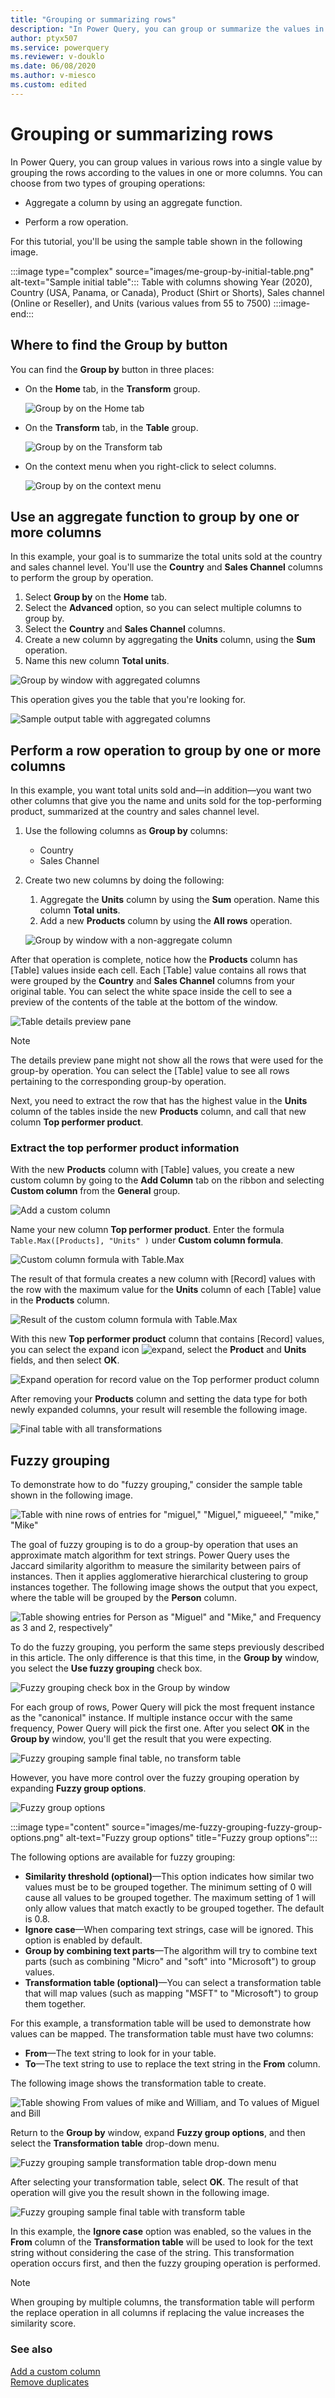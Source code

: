 ```yaml
---
title: "Grouping or summarizing rows"
description: "In Power Query, you can group or summarize the values in various rows into a single value by grouping the rows according to the values in one or more columns. Power Query has two types of Group By operations: aggregate a column with an aggregate function, or perform a row operation."
author: ptyx507
ms.service: powerquery
ms.reviewer: v-douklo
ms.date: 06/08/2020
ms.author: v-miesco
ms.custom: edited
---
```


# Grouping or summarizing rows

In Power Query, you can group values in various rows into a single value by grouping the rows according to the values in one or more columns. You can choose from two types of grouping operations:

* Aggregate a column by using an aggregate function.

* Perform a row operation.

For this tutorial, you'll be using the sample table shown in the following image.

:::image type="complex" source="images/me-group-by-initial-table.png" alt-text="Sample initial table":::
  Table with columns showing Year (2020), Country (USA, Panama, or Canada), Product (Shirt or Shorts), Sales channel (Online or Reseller), and Units (various values from 55 to 7500)
:::image-end:::

<!--![Sample initial table](images/me-group-by-initial-table.png "Sample initial table")-->

## Where to find the Group by button

You can find the **Group by** button in three places:

* On the **Home** tab, in the **Transform** group.

   ![Group by on the Home tab](images/me-group-by-home-icon.png "Group by on the Home tab")

* On the **Transform** tab, in the **Table** group. 

   ![Group by on the Transform tab](images/me-group-by-transform-icon.png "Group by on the Transform tab")

* On the context menu when you right-click to select columns.

   ![Group by on the context menu](images/me-group-by-right-click-icon.png "Group by on the context menu")

## Use an aggregate function to group by one or more columns
<!--Edit okay?-->
In this example, your goal is to summarize the total units sold at the country and sales channel level. You'll use the **Country** and **Sales Channel** columns to perform the group by operation.

1. Select **Group by** on the **Home** tab.
1. Select the **Advanced** option, so you can select multiple columns to group by. 
1. Select the **Country** and **Sales Channel** columns.
1. Create a new column by aggregating the **Units** column, using the **Sum** operation.<!--The guidance gets very un-specific here. What are the buttons the reader needs to push?-->
1. Name this new column **Total units**.

![Group by window with aggregated columns](images/me-group-by-add-aggregated-column-window.png "Group by window with aggregated columns")

This operation gives you the table that you're looking for.

![Sample output table with aggregated columns](images/me-group-by-add-aggregated-column-final.png "Sample output table with aggregated columns")

## Perform a row operation to group by one or more columns

In this example, you want total units sold and&mdash;in addition&mdash;you want two other columns that give you the name and units sold for the top-performing product, summarized at the country and sales channel level. 
<!--note from editor: We don't use the same graphic twice in an article. It makes sense for a demonstration or PowerPoint, but it's considered bad design on docs. SELF! Same situation under Fuzzy grouping. 
Your goal is to reach a table that looks like the following image from your original sample table.

![Sample output table with row operations](images/me-group-by-row-operation-final-table.png "Sample output table with row operations")
-->
1. Use the following columns as **Group by** columns:
   * Country
   * Sales Channel

2. Create two new columns by doing the following:
   1. Aggregate the **Units** column by using the **Sum** operation. Name this column **Total units**.
   1. Add a new **Products** column by using the **All rows** operation.

   ![Group by window with a non-aggregate column](images/me-group-by-row-operation-window.png "Group by window with a non-aggregate column")

After that operation is complete, notice how the **Products** column has \[Table\] values inside each cell. Each \[Table\] value contains all rows that were grouped by the **Country** and **Sales Channel** columns from your original table. You can select the white space inside the cell to see a preview of the contents of the table at the bottom of the window.

![Table details preview pane](images/me-group-by-row-operation-details-preview-pane.png "Table details preview pane")

>[!NOTE]
>The details preview pane might not show all the rows that were used for the group-by operation. You can select the \[Table\] value to see all rows pertaining to the corresponding group-by operation. 

Next, you need to extract the row that has the highest value in the **Units** column of the tables inside the new **Products** column, and call that new column **Top performer product**.

### Extract the top performer product information

With the new **Products** column with \[Table\] values, you create a new custom column by going to the **Add Column** tab on the ribbon and selecting **Custom column** from the **General** group.

![Add a custom column](images/me-add-custom-column-icon.png "Add a custom column")

Name your new column **Top performer product**. Enter the formula `Table.Max([Products], "Units" )` under **Custom column formula**.<!--Suggested, to keep the period out of it entirely.--> 

![Custom column formula with Table.Max](images/me-group-by-row-operation-custom-column-formula.png "Custom column formula with Table.Max")

The result of that formula creates a new column with \[Record\] values with the row with the maximum value for the **Units** column of each \[Table\] value in the **Products** column.<!--Don't know what this means. -->

![Result of the custom column formula with Table.Max](images/me-group-by-row-operation-custom-column-details-preview-pane.png "Result of the custom column formula with Table.Max")

With this new **Top performer product** column that contains \[Record\] values, you can select the expand icon ![expand](images/expand-icon.png), select the **Product** and **Units** fields, and then select **OK**.

![Expand operation for record value on the Top performer product column](images/me-group-by-row-operation-custom-column-expand-window.png "Expand operation for record value on the Top performer product column")

After removing your **Products** column and setting the data type for both newly expanded columns, your result will resemble the following image.

![Final table with all transformations](images/me-group-by-row-operation-final-table.png "Final table with all transformations")

## Fuzzy grouping

To demonstrate how to do "fuzzy grouping," consider the sample table shown in the following image.<!--note from editor: Information in an image must also be included either in body text or alt text. This is an accessibility requirement.-->

![Table with nine rows of entries for "miguel," "Miguel," migueeel," "mike," "Mike"](images/me-fuzzy-grouping-sample-source-table.png "Table with entries for 'miguel,' 'Miguel,' migueeel,' 'mike, and 'Mike'")

The goal of fuzzy grouping is to do a group-by operation that uses an approximate match algorithm for text strings. Power Query uses the Jaccard similarity algorithm to measure the similarity between pairs of instances. Then it applies agglomerative hierarchical clustering to group instances together. The following image shows the output that you expect, where the table will be grouped by the **Person** column.

![Table showing entries for Person as "Miguel" and "Mike," and Frequency as 3 and 2, respectively"](images/me-fuzzy-grouping-sample-final-table-no-transform-table.png "Table showing entries for Person as 'Miguel' and 'Mike,' and Frequency as 3 and 2, respectively")

To do the fuzzy grouping, you perform the same steps previously described in this article. The only difference is that this time, in the **Group by** window, you select the **Use fuzzy grouping** check box.

![Fuzzy grouping check box in the Group by window](images/me-fuzzy-grouping-button-group-by-window.png "Fuzzy grouping check box in the Group by window")

For each group of rows, Power Query will pick the most frequent instance as the "canonical" instance. If multiple instance occur with the same frequency, Power Query will pick the first one. After you select **OK** in the **Group by** window, you'll get the result that you were expecting.

![Fuzzy grouping sample final table, no transform table](images/me-fuzzy-grouping-sample-final-table-no-transform-table.png "Fuzzy grouping sample final table, no transform table")

However, you have more control over the fuzzy grouping operation by expanding **Fuzzy group options**.

![Fuzzy group options](images/me-fuzzy-grouping-fuzzy-group-options.png "Fuzzy group options")

:::image type="content" source="images/me-fuzzy-grouping-fuzzy-group-options.png" alt-text="Fuzzy group options" title="Fuzzy group options":::

The following options are available for fuzzy grouping:

* **Similarity threshold (optional)**&mdash;This option indicates how similar two values must be to be grouped together. The minimum setting<!--Just to reduce the use of "value".--> of 0 will cause all values to be grouped together. The maximum setting of 1 will only allow values that match exactly to be grouped together. The default is 0.8.
* **Ignore case**&mdash;When comparing text strings, case will be ignored. This option is enabled by default.
* **Group by combining text parts**&mdash;The algorithm will try to combine text parts (such as combining "Micro" and "soft" into "Microsoft") to group values.
* **Transformation table (optional)**&mdash;You can select a transformation table that will map values (such as mapping "MSFT" to "Microsoft") to group them together.<!--SELF: Is that ending correct?-->

For this example, a transformation table will be used to demonstrate how values can be mapped. The transformation table must have two columns:<!--Edit assumes there must be exactly two.-->

* **From**&mdash;The text string to look for in your table.
* **To**&mdash;The text string to use to replace the text string in the **From** column.

The following image shows the transformation table to create.<!--The reader has to create this table, right? The "table to be used" seems to imply that it already exists somewhere.-->

![Table showing From values of mike and William, and To values of Miguel and Bill](images/me-fuzzy-grouping-sample-transformation-table.png "Table showing From values of mike and William, and To values of Miguel and Bill")

Return to the **Group by** window, expand **Fuzzy group options**, and then select the **Transformation table** drop-down menu.

![Fuzzy grouping sample transformation table drop-down menu](images/me-fuzzy-grouping-sample-transformation-table-window.png "Fuzzy grouping sample transformation table drop-down menu")

After selecting your transformation table<!--Edit okay? It looks like the sample table shows up in the list, and I assume the reader has to select it? -->, select **OK**. The result of that operation will give you the result shown in the following image.

![Fuzzy grouping sample final table with transform table](images/me-fuzzy-grouping-sample-final-table.png "")

In this example, the **Ignore case** option was enabled, so the values in the **From** column of the **Transformation table** will be used to look for the text string without considering the case of the string. This transformation operation occurs first, and then the fuzzy grouping operation is performed. 

>[!NOTE]
>When grouping by multiple columns, the transformation table will perform the replace operation in all columns if replacing the value increases the similarity score.<!--How does this affect the user? They can't see the "similarity score," correct? SELF-->

### See also

[Add a custom column](add-custom-column.md)  
[Remove duplicates](working-with-duplicates.md)
